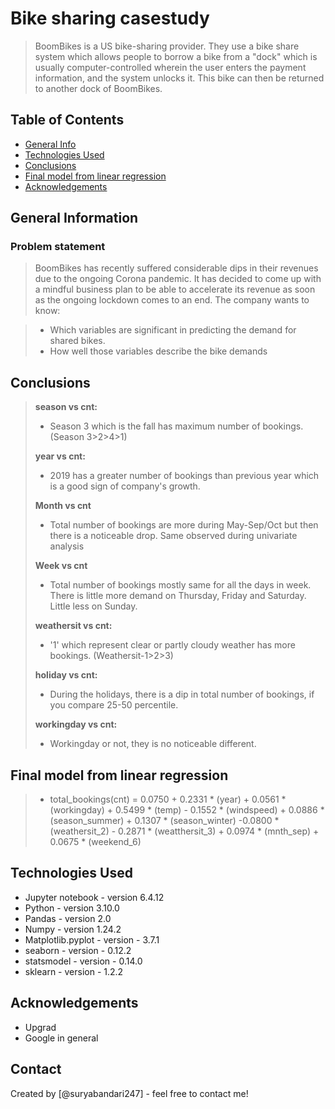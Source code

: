 # Bike sharing casestudy
> BoomBikes is a US bike-sharing provider. They use a bike share system which allows people to borrow a bike from a "dock" which is usually computer-controlled wherein the user enters the payment information, and the system unlocks it. This bike can then be returned to another dock of BoomBikes.


## Table of Contents
* [General Info](#general-information)
* [Technologies Used](#technologies-used)
* [Conclusions](#conclusions)
* [Final model from linear regression](#final-model-from-linear-regression)
* [Acknowledgements](#acknowledgements)


## General Information
### Problem statement
> BoomBikes has recently suffered considerable dips in their revenues due to the ongoing Corona pandemic. It has decided to come up with a mindful business plan to be able to accelerate its revenue as soon as the ongoing lockdown comes to an end.
> The company wants to know:

> - Which variables are significant in predicting the demand for shared bikes.
> - How well those variables describe the bike demands


<!-- You don't have to answer all the questions - just the ones relevant to your project. -->

## Conclusions
> __season vs cnt:__
> -	Season 3 which is the fall has maximum number of bookings. (Season 3>2>4>1)
> 
> __year vs cnt:__
> -	2019 has a greater number of bookings than previous year which is a good sign of company's growth.
> 
> __Month vs cnt__
> -	Total number of bookings are more during May-Sep/Oct but then there is a noticeable drop. Same observed during univariate analysis
> 
> __Week vs cnt__
> -	Total number of bookings mostly same for all the days in week. There is little more demand on Thursday, Friday and Saturday. Little less on Sunday.
> 
> __weathersit vs cnt:__
> -	'1' which represent clear or partly cloudy weather has more bookings. (Weathersit-1>2>3)
> 
> __holiday vs cnt:__
> -	During the holidays, there is a dip in total number of bookings, if you compare 25-50 percentile.
> 
> __workingday vs cnt:__
> -	 Workingday or not, they is no noticeable different.
> 
## Final model from linear regression
> - total_bookings(cnt) = 0.0750 + 0.2331 * (year) + 0.0561 * (workingday) + 0.5499 * (temp) - 0.1552 * (windspeed) + 0.0886 * (season_summer) + 0.1307 * (season_winter) -0.0800 * (weathersit_2) - 0.2871 * (weatthersit_3) + 0.0974 * (mnth_sep) + 0.0675 * (weekend_6)



## Technologies Used
- Jupyter notebook - version 6.4.12
- Python - version 3.10.0
- Pandas - version 2.0
- Numpy - version 1.24.2
- Matplotlib.pyplot - version - 3.7.1
- seaborn - version - 0.12.2
- statsmodel - version - 0.14.0
- sklearn - version - 1.2.2

## Acknowledgements
- Upgrad
- Google in general


## Contact
Created by [@suryabandari247] - feel free to contact me!
